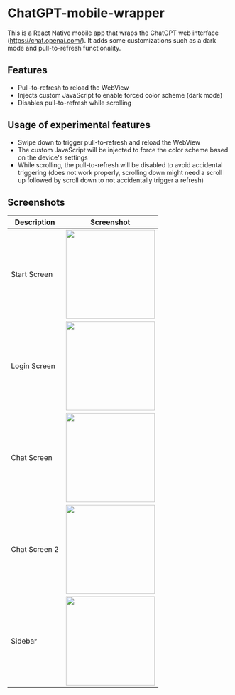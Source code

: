 # ChatGPT-mobile-wrapper

This is a React Native mobile app that wraps the ChatGPT web interface (https://chat.openai.com/). It adds some customizations such as a dark mode and pull-to-refresh functionality.

## Features

- Pull-to-refresh to reload the WebView
- Injects custom JavaScript to enable forced color scheme (dark mode)
- Disables pull-to-refresh while scrolling

## Usage of experimental features
- Swipe down to trigger pull-to-refresh and reload the WebView
- The custom JavaScript will be injected to force the color scheme based on the device's settings
- While scrolling, the pull-to-refresh will be disabled to avoid accidental triggering (does not work properly, scrolling down might need a scroll up followed by scroll down to not accidentally trigger a refresh)

## Screenshots
<div style={{ textAlign: 'center' }}>
  <table>
    <thead>
      <tr>
        <th>Description</th>
        <th>Screenshot</th>
      </tr>
    </thead>
    <tbody>
      <tr>
        <td>Start Screen</td>
        <td><img src="https://user-images.githubusercontent.com/50703696/236696337-2e90b812-de21-4c8a-b623-29ec39658a96.png" width="200" /></td>
      </tr>
      <tr>
        <td>Login Screen</td>
        <td><img src="https://user-images.githubusercontent.com/50703696/236696376-85757f6d-917c-4900-80a3-bf3631d29d0d.png" width="200" /></td>
      </tr>
      <tr>
        <td>Chat Screen</td>
        <td><img src="https://user-images.githubusercontent.com/50703696/236696397-27cefc5a-1c8b-48e9-a27f-4ca87689b9bd.png" width="200" /></td>
      </tr>
      <tr>
        <td>Chat Screen 2</td>
        <td><img src="https://user-images.githubusercontent.com/50703696/236696409-a1f311de-c30f-4dc5-adb6-9ea50f6bf180.png" width="200" /></td>
      </tr>
      <tr>
        <td>Sidebar</td>
        <td><img src="https://user-images.githubusercontent.com/50703696/236696433-22c02595-b446-4981-bf24-19070ad1eae0.png" width="200" /></td>
      </tr>
    </tbody>
  </table>
</div>





